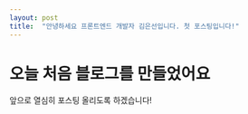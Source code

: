 ```yaml
---
layout: post
title:  "안녕하세요 프론트엔드 개발자 김은선입니다. 첫 포스팅입니다!"
---
```


# 오늘 처음 블로그를 만들었어요

앞으로 열심히 포스팅 올리도록 하겠습니다!
